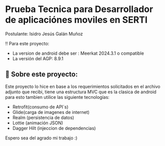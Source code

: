 <h1>Prueba Tecnica para Desarrollador de aplicaciónes moviles en SERTI</h1>

Postulante: Isidro Jesús Galán Muñoz

‼️ Para este proyecto:
 - La version de android debe ser : Meerkat 2024.3.1 o compatible
 - La versión del AGP: 8.9.1

<h2> 🚀 Sobre este proyecto: </h2>

Este proyecto lo hice en base a los requerimientos solicitados en el archivo adjunto que recibi, tiene una estructura MVC que es la clasica de android
para esto tambien utilice las siguiente tecnologías:

-  Retrofit(consumo de API´s)
-  Glide(carga de imagenes de internet)
-  Realm (persistencia de datos)
-  Lottie (animación JSON)
-  Dagger Hilt (injeccion de dependencias)

Espero sea del agrado mi trabajo :)












